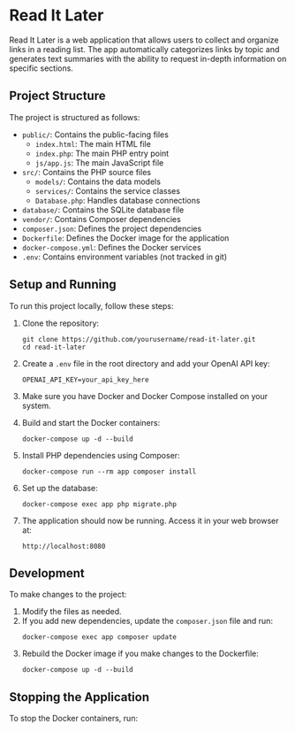 # Read It Later

Read It Later is a web application that allows users to collect and organize links in a reading list. The app automatically categorizes links by topic and generates text summaries with the ability to request in-depth information on specific sections.

## Project Structure

The project is structured as follows:

- `public/`: Contains the public-facing files
  - `index.html`: The main HTML file
  - `index.php`: The main PHP entry point
  - `js/app.js`: The main JavaScript file
- `src/`: Contains the PHP source files
  - `models/`: Contains the data models
  - `services/`: Contains the service classes
  - `Database.php`: Handles database connections
- `database/`: Contains the SQLite database file
- `vendor/`: Contains Composer dependencies
- `composer.json`: Defines the project dependencies
- `Dockerfile`: Defines the Docker image for the application
- `docker-compose.yml`: Defines the Docker services
- `.env`: Contains environment variables (not tracked in git)

## Setup and Running

To run this project locally, follow these steps:

1. Clone the repository:
   ```
   git clone https://github.com/yourusername/read-it-later.git
   cd read-it-later
   ```

2. Create a `.env` file in the root directory and add your OpenAI API key:
   ```
   OPENAI_API_KEY=your_api_key_here
   ```

3. Make sure you have Docker and Docker Compose installed on your system.

4. Build and start the Docker containers:
   ```
   docker-compose up -d --build
   ```

5. Install PHP dependencies using Composer:
   ```
   docker-compose run --rm app composer install
   ```

6. Set up the database:
   ```
   docker-compose exec app php migrate.php
   ```

7. The application should now be running. Access it in your web browser at:
   ```
   http://localhost:8080
   ```

## Development

To make changes to the project:

1. Modify the files as needed.
2. If you add new dependencies, update the `composer.json` file and run:
   ```
   docker-compose exec app composer update
   ```
3. Rebuild the Docker image if you make changes to the Dockerfile:
   ```
   docker-compose up -d --build
   ```

## Stopping the Application

To stop the Docker containers, run:
